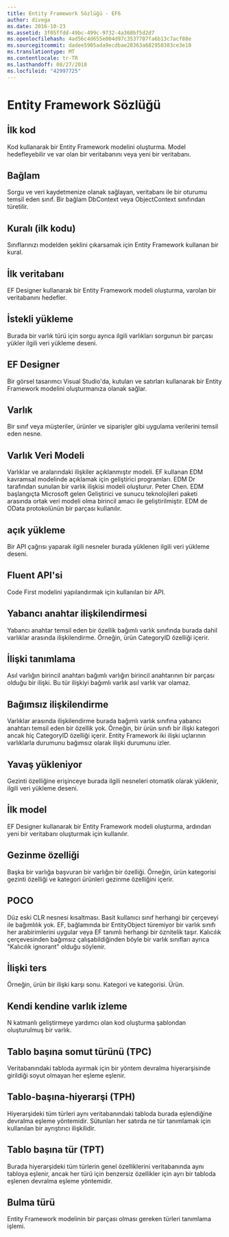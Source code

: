 ```yaml
---
title: Entity Framework Sözlüğü - EF6
author: divega
ms.date: 2016-10-23
ms.assetid: 3f05ffdd-49bc-499c-9732-4a368bf5d2d7
ms.openlocfilehash: 4ad56c4d655e004d97c3537707fa6b13c7acf88e
ms.sourcegitcommit: dadee5905ada9ecdbae28363a682950383ce3e10
ms.translationtype: MT
ms.contentlocale: tr-TR
ms.lasthandoff: 08/27/2018
ms.locfileid: "42997725"
---
```

# <a name="entity-framework-glossary"></a>Entity Framework Sözlüğü
## <a name="code-first"></a>İlk kod
Kod kullanarak bir Entity Framework modelini oluşturma. Model hedefleyebilir ve var olan bir veritabanını veya yeni bir veritabanı.

## <a name="context"></a>Bağlam
Sorgu ve veri kaydetmenize olanak sağlayan, veritabanı ile bir oturumu temsil eden sınıf. Bir bağlam DbContext veya ObjectContext sınıfından türetilir.

## <a name="convention-code-first"></a>Kuralı (ilk kodu)
Sınıflarınızı modelden şeklini çıkarsamak için Entity Framework kullanan bir kural.

## <a name="database-first"></a>İlk veritabanı
EF Designer kullanarak bir Entity Framework modeli oluşturma, varolan bir veritabanını hedefler.

## <a name="eager-loading"></a>İstekli yükleme
Burada bir varlık türü için sorgu ayrıca ilgili varlıkları sorgunun bir parçası yükler ilgili veri yükleme deseni.

## <a name="ef-designer"></a>EF Designer
Bir görsel tasarımcı Visual Studio'da, kutuları ve satırları kullanarak bir Entity Framework modelini oluşturmanıza olanak sağlar.

## <a name="entity"></a>Varlık
Bir sınıf veya müşteriler, ürünler ve siparişler gibi uygulama verilerini temsil eden nesne.

## <a name="entity-data-model"></a>Varlık Veri Modeli
Varlıklar ve aralarındaki ilişkiler açıklanmıştır modeli. EF kullanan EDM kavramsal modelinde açıklamak için geliştirici programları. EDM Dr tarafından sunulan bir varlık ilişkisi modeli oluşturur. Peter Chen. EDM başlangıçta Microsoft gelen Geliştirici ve sunucu teknolojileri paketi arasında ortak veri modeli olma birincil amacı ile geliştirilmiştir. EDM de OData protokolünün bir parçası kullanılır.

## <a name="explicit-loading"></a>açık yükleme
Bir API çağrısı yaparak ilgili nesneler burada yüklenen ilgili veri yükleme deseni.

## <a name="fluent-api"></a>Fluent API'si
Code First modelini yapılandırmak için kullanılan bir API.

## <a name="foreign-key-association"></a>Yabancı anahtar ilişkilendirmesi
Yabancı anahtar temsil eden bir özellik bağımlı varlık sınıfında burada dahil varlıklar arasında ilişkilendirme. Örneğin, ürün CategoryID özelliği içerir.

## <a name="identifying-relationship"></a>İlişki tanımlama
Asıl varlığın birincil anahtarı bağımlı varlığın birincil anahtarının bir parçası olduğu bir ilişki. Bu tür ilişkiyi bağımlı varlık asıl varlık var olamaz.

## <a name="independent-association"></a>Bağımsız ilişkilendirme
Varlıklar arasında ilişkilendirme burada bağımlı varlık sınıfına yabancı anahtarı temsil eden bir özellik yok. Örneğin, bir ürün sınıfı bir ilişki kategori ancak hiç CategoryID özelliği içerir. Entity Framework iki ilişki uçlarının varlıklarla durumunu bağımsız olarak ilişki durumunu izler.

## <a name="lazy-loading"></a>Yavaş yükleniyor
Gezinti özelliğine erişinceye burada ilgili nesneleri otomatik olarak yüklenir, ilgili veri yükleme deseni.

## <a name="model-first"></a>İlk model
EF Designer kullanarak bir Entity Framework modeli oluşturma, ardından yeni bir veritabanı oluşturmak için kullanılır.

## <a name="navigation-property"></a>Gezinme özelliği
Başka bir varlığa başvuran bir varlığın bir özelliği. Örneğin, ürün kategorisi gezinti özelliği ve kategori ürünleri gezinme özelliğini içerir.

## <a name="poco"></a>POCO
Düz eski CLR nesnesi kısaltması. Basit kullanıcı sınıf herhangi bir çerçeveyi ile bağımlılık yok. EF, bağlamında bir EntityObject türemiyor bir varlık sınıfı her arabirimlerini uygular veya EF tanımlı herhangi bir öznitelik taşır. Kalıcılık çerçevesinden bağımsız çalışabildiğinden böyle bir varlık sınıfları ayrıca "Kalıcılık ignorant" olduğu söylenir.  

## <a name="relationship-inverse"></a>İlişki ters
Örneğin, ürün bir ilişki karşı sonu. Kategori ve kategorisi. Ürün.

## <a name="self-tracking-entity"></a>Kendi kendine varlık izleme
N katmanlı geliştirmeye yardımcı olan kod oluşturma şablondan oluşturulmuş bir varlık.

## <a name="table-per-concrete-type-tpc"></a>Tablo başına somut türünü (TPC)
Veritabanındaki tabloda ayırmak için bir yöntem devralma hiyerarşisinde girildiği soyut olmayan her eşleme eşlenir.

## <a name="table-per-hierarchy-tph"></a>Tablo-başına-hiyerarşi (TPH)
Hiyerarşideki tüm türleri aynı veritabanındaki tabloda burada eşlendiğine devralma eşleme yöntemidir. Sütunları her satırda ne tür tanımlamak için kullanılan bir ayrıştırıcı ilişkilidir.

## <a name="table-per-type-tpt"></a>Tablo başına tür (TPT)
Burada hiyerarşideki tüm türlerin genel özelliklerini veritabanında aynı tabloya eşlenir, ancak her türü için benzersiz özellikler için ayrı bir tabloda eşlenen devralma eşleme yöntemidir.

## <a name="type-discovery"></a>Bulma türü
Entity Framework modelinin bir parçası olması gereken türleri tanımlama işlemi.
